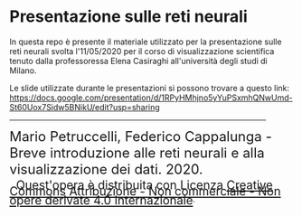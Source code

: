 # Presentazione sulle reti neurali

In questa repo è presente il materiale utilizzato per la presentazione sulle reti neurali svolta  l'11/05/2020 per il corso di visualizzazione scientifica tenuto dalla professoressa Elena Casiraghi all'università degli studi di Milano. 

Le slide utilizzate durante le presentazioni si possono trovare a questo link: https://docs.google.com/presentation/d/1RPyHMhjno5yYuPSxmhQNwUmd-St60Uox7Sidw5BNikU/edit?usp=sharing

<hr style="width: 90%;" align="left" />
<span style="font-size: 1.5rem;">Mario Petruccelli, Federico Cappalunga - Breve introduzione alle reti neurali e alla visualizzazione dei dati. 2020.</span>
<br>
<div style="float: left; margin-top: 1ex;">
<img src="http://mirrors.creativecommons.org/presskit/icons/cc.png" style="width: 0.1em; float: left; margin-right: 0.2ex; margin-top: 0;">
<img src="http://mirrors.creativecommons.org/presskit/icons/by.png" style="width: 0.1em; float: left; margin-right: 0.2ex; margin-top: 0;">
<img src="http://mirrors.creativecommons.org/presskit/icons/nc.png" style="width: 0.1em; float: left; margin-right: 0.2ex; margin-top: 0;">
<img src="http://mirrors.creativecommons.org/presskit/icons/nd.png" style="width: 0.1em; float: left; margin-right: 0.2ex; margin-top: 0;">
<span style="font-size: 1.3rem; line-height: 0.7rem; vertical-align: middle;">Quest'opera è distribuita con Licenza <a rel="license" href="http://creativecommons.org/licenses/by-nc-nd/4.0/">Creative Commons Attribuzione - Non commerciale - Non opere derivate 4.0 Internazionale</a></span>.
